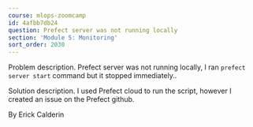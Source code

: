 ```yaml
---
course: mlops-zoomcamp
id: 4afbb7db24
question: Prefect server was not running locally
section: 'Module 5: Monitoring'
sort_order: 2030
---
```


Problem description. Prefect server was not running locally, I ran `prefect server start` command but it stopped immediately..

Solution description. I used Prefect cloud to run the script, however I created an issue on the Prefect github.

By Erick Calderin

